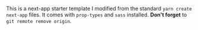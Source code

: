 This is a next-app starter template I modified from the standard `yarn create next-app` files.
It comes with `prop-types` and `sass` installed.
**Don't forget** to `git remote remove origin`.